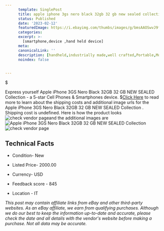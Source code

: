 ```yaml
---
      template: SinglePost
      title: apple iphone 3gs nero black 32gb 32 gb new sealed collection 
      status: Published
      date: '2023-02-12'
      featuredImage: https://i.ebayimg.com/thumbs/images/g/bmsAAOSwvJ9f3n-6/s-l225.jpg
      categories: 
      excerpt: >-
        [smartphone,device ,hand held device]
      meta:
      canonicalLink: ''
      description: [handheld,industrially made,well crafted,Portable,Mobile,Compact,Convenient,Lightweight,Maneuverable,Man-portable,Miniature,Carriable,Hand-held,Light,Holdable,Transportable,Mobile device,Pocket-sized,On-the-go,Wireless,Cordless,Compact size,Convenient size, smartphone,device ,hand held device]
      noindex: false
      
        
---
```

$

Express yourself Apple iPhone 3GS Nero Black 32GB 32 GB NEW SEALED Collection   - a 5-star Cell Phones & Smartphones device.
$[Click Here](https://www.ebay.com/itm/224285878894?hash=item34387aea6e%3Ag%3AbmsAAOSwvJ9f3n-6&mkevt=1&mkcid=1&mkrid=711-53200-19255-0&campid=%253CePNCampaignId%253E&customid=%253CreferenceId%253E&toolid=10049) to read more to learn about the shipping costs and additional image urls for the Apple iPhone 3GS Nero Black 32GB 32 GB NEW SEALED Collection  . Shipping cost is undefined. Here is how the product looks ![check vendor page](https://i.ebayimg.com/thumbs/images/g/bmsAAOSwvJ9f3n-6/s-l225.jpg)and the additional images are![Apple iPhone 3GS Nero Black 32GB 32 GB NEW SEALED Collection  ](https://i.ebayimg.com/images/g/bmsAAOSwvJ9f3n-6/s-l640.jpg)![check vendor page](https://origin-galleryplus.ebayimg.com/ws/web/224285878894_2_0_1/225x225.jpg,https://origin-galleryplus.ebayimg.com/ws/web/224285878894_3_0_1/225x225.jpg,https://origin-galleryplus.ebayimg.com/ws/web/224285878894_4_0_1/225x225.jpg,https://origin-galleryplus.ebayimg.com/ws/web/224285878894_5_0_1/225x225.jpg)



 ## Technical Facts 



     
      

 - Condition- New 


      

 - Listed Price- 2000.00 


      

 - Currency- USD 


      

 - Feedback score - 845 


      

 - Location - IT 


      
      

 *_This post may contain affiliate links from eBay and other third-party websites. As an eBay affiliate, we earn from qualifying purchases. Although we do our best to keep the information up-to-date and accurate, please check the date and all details with the vendor's website before making a purchase. Not all data may be accurate._*






